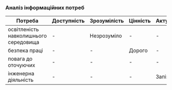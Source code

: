 ### Аналіз інформаційних потреб
| Потреба | Доступність| Зрозумілість | Цінність | Актуальність |
| --- | --- | --- | --- | --- |
| освітленість навколишнього середовища | - | Незрозуміло | - | - |
| безпека праці | - | - | Дорого | - |
| повага до оточуючих | - | - | - | - |
| інженерна діяльність | - | - | - | Запізно |
